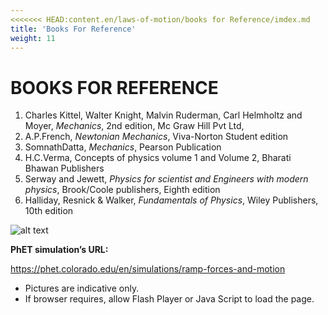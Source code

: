 ```yaml
---
<<<<<<< HEAD:content.en/laws-of-motion/books for Reference/imdex.md
title: 'Books For Reference'
weight: 11
---
```


# BOOKS FOR REFERENCE

1. Charles Kittel, Walter Knight, Malvin Ruderman, Carl Helmholtz and Moyer, *Mechanics*,
2nd edition, Mc Graw Hill Pvt Ltd,
2. A.P.French, *Newtonian Mechanics*, Viva-Norton Student edition
3. SomnathDatta, *Mechanics*, Pearson Publication
4. H.C.Verma, Concepts of physics volume 1 and Volume 2, Bharati Bhawan Publishers
5. Serway and Jewett, *Physics for scientist and Engineers with modern physics*, Brook/Coole 
publishers, Eighth edition
6. Halliday, Resnick & Walker, *Fundamentals of Physics*, Wiley Publishers, 10th edition

![alt text](../media/img189.png)

**PhET simulation’s URL:**

https://phet.colorado.edu/en/simulations/ramp-forces-and-motion



* Pictures are indicative only.
* If browser requires, allow Flash Player or Java Script to load the page.